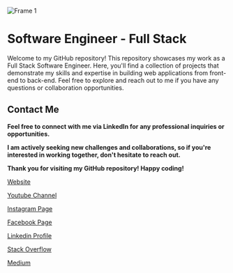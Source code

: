 
![Frame 1](https://user-images.githubusercontent.com/92920442/205604357-a9cac418-08f3-43bb-a645-8259322a4291.jpg)


<h1>Software Engineer - Full Stack</h1>
Welcome to my GitHub repository! This repository showcases my work as a Full Stack Software Engineer. Here, you'll find a collection of projects that demonstrate my skills and expertise in building web applications from front-end to back-end. Feel free to explore and reach out to me if you have any questions or collaboration opportunities.
  <h2>Contact Me</h2>
<b>Feel free to connect with me via LinkedIn for any professional inquiries or opportunities.

I am actively seeking new challenges and collaborations, so if you're interested in working together, don't hesitate to reach out.

Thank you for visiting my GitHub repository! Happy coding!</b>
  
[Website](https://solutionexpertsz.blogspot.com/)

[Youtube Channel](https://www.youtube.com/channel/UC2E4VHKpErPaGK1ecyiBVmQ)

[Instagram Page](https://www.instagram.com/techskills10/)

[Facebook Page](https://www.facebook.com/techskills10/)

[Linkedin Profile]((https://www.linkedin.com/in/laiba-akram-360b23231/))

[Stack Overflow]((https://stackoverflow.com/users/19164877/laiba-akram))

[Medium]((https://medium.com/@LaibaAkram678))




